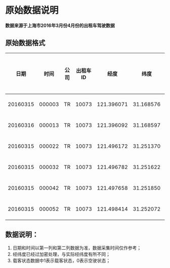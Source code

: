 # 原始数据说明
**数据来源于上海市2016年3月份4月份的出租车驾驶数据**

## 原始数据格式

|日期|时间|公司|出租车ID|经度|纬度|速度|航角|未知字段|载客状态|数据可用性|数据采集时间|
|:--------:|:------:|:-------:|:--------:|:--:|:--:|:--:|:--:|:--:|:--:|:--:|:----------:|
|20160315|000003|TR|10073|121.396071|31.168576|0|9|0|0|1|2016-03-16 00:00:05|
|20160316|000013|TR|10073|121.396092|31.168597|0|9|0|0|1|2016-03-16 00:00:15|
|20160315|000022|TR|10073|121.496172|31.251370|13|50|0|1|1|2016-03-15 00:00:24|
|20160315|000032|TR|10073|121.496782|31.251622|35|63|0|1|1|2016-03-15 00:00:34|
|20160315|000042|TR|10073|121.497658|31.251850|30|68|0|1|1|2016-03-15 00:00:47|
|20160315|000052|TR|10073|121.498414|31.252072|16|75|0|1|1|2016-03-15 00:00:57|

## 数据说明：
1. 日期和时间以第一列和第二列数据为准，数据采集时间仅作参考；
2. 经纬度已经过加密处理，与实际经纬度有所不同；
3. 载客状态数据中1表示载客状态，0表示空驶状态；